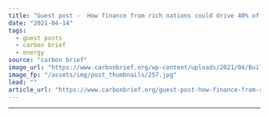 ```yaml
---
title: "Guest post -  How finance from rich nations could drive 40% of new coal plant emissions"
date: "2021-04-14"
tags: 
  - guest posts
  - carbon brief
  - energy
source: "carbon brief"
image_url: "https://www.carbonbrief.org/wp-content/uploads/2021/04/Building-activity-at-a-new-coal-fired-electric-power-plant-in-China-583x372.jpg"
image_fp: "/assets/img/post_thumbnails/257.jpg"
lead: ""
article_url: "https://www.carbonbrief.org/guest-post-how-finance-from-rich-nations-could-drive-40-of-new-coal-plant-emissions"
---
```


---
